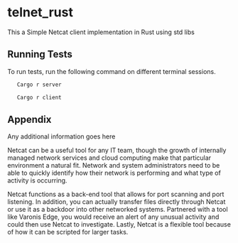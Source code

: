 # telnet_rust

This a Simple Netcat client implementation in Rust using std libs 


## Running Tests

To run tests, run the following command on different terminal sessions.

```bash
   Cargo r server
```

```bash
   Cargo r client
```


## Appendix

Any additional information goes here

Netcat can be a useful tool for any IT team, though the growth of internally managed network services and cloud computing make that particular environment a natural fit. Network and system administrators need to be able to quickly identify how their network is performing and what type of activity is occurring.

Netcat functions as a back-end tool that allows for port scanning and port listening. In addition, you can actually transfer files directly through Netcat or use it as a backdoor into other networked systems. Partnered with a tool like Varonis Edge, you would receive an alert of any unusual activity and could then use Netcat to investigate. Lastly, Netcat is a flexible tool because of how it can be scripted for larger tasks.
